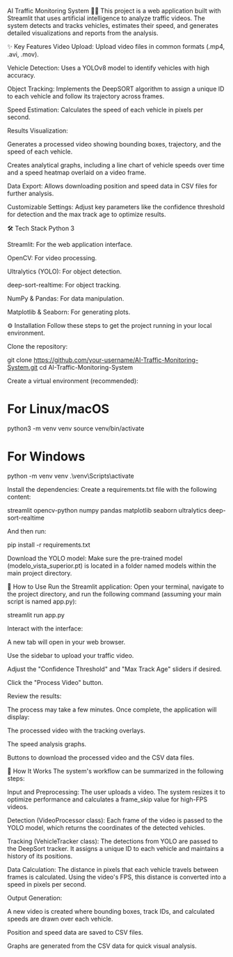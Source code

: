 AI Traffic Monitoring System 🚗💨
This project is a web application built with Streamlit that uses artificial intelligence to analyze traffic videos. The system detects and tracks vehicles, estimates their speed, and generates detailed visualizations and reports from the analysis.

✨ Key Features
Video Upload: Upload video files in common formats (.mp4, .avi, .mov).

Vehicle Detection: Uses a YOLOv8 model to identify vehicles with high accuracy.

Object Tracking: Implements the DeepSORT algorithm to assign a unique ID to each vehicle and follow its trajectory across frames.

Speed Estimation: Calculates the speed of each vehicle in pixels per second.

Results Visualization:

Generates a processed video showing bounding boxes, trajectory, and the speed of each vehicle.

Creates analytical graphs, including a line chart of vehicle speeds over time and a speed heatmap overlaid on a video frame.

Data Export: Allows downloading position and speed data in CSV files for further analysis.

Customizable Settings: Adjust key parameters like the confidence threshold for detection and the max track age to optimize results.

🛠️ Tech Stack
Python 3

Streamlit: For the web application interface.

OpenCV: For video processing.

Ultralytics (YOLO): For object detection.

deep-sort-realtime: For object tracking.

NumPy & Pandas: For data manipulation.

Matplotlib & Seaborn: For generating plots.

⚙️ Installation
Follow these steps to get the project running in your local environment.

Clone the repository:

git clone https://github.com/your-username/AI-Traffic-Monitoring-System.git
cd AI-Traffic-Monitoring-System

Create a virtual environment (recommended):

# For Linux/macOS
python3 -m venv venv
source venv/bin/activate

# For Windows
python -m venv venv
.\venv\Scripts\activate

Install the dependencies:
Create a requirements.txt file with the following content:

streamlit
opencv-python
numpy
pandas
matplotlib
seaborn
ultralytics
deep-sort-realtime

And then run:

pip install -r requirements.txt

Download the YOLO model:
Make sure the pre-trained model (modelo_vista_superior.pt) is located in a folder named models within the main project directory.

🚀 How to Use
Run the Streamlit application:
Open your terminal, navigate to the project directory, and run the following command (assuming your main script is named app.py):

streamlit run app.py

Interact with the interface:

A new tab will open in your web browser.

Use the sidebar to upload your traffic video.

Adjust the "Confidence Threshold" and "Max Track Age" sliders if desired.

Click the "Process Video" button.

Review the results:

The process may take a few minutes. Once complete, the application will display:

The processed video with the tracking overlays.

The speed analysis graphs.

Buttons to download the processed video and the CSV data files.

🔩 How It Works
The system's workflow can be summarized in the following steps:

Input and Preprocessing: The user uploads a video. The system resizes it to optimize performance and calculates a frame_skip value for high-FPS videos.

Detection (VideoProcessor class): Each frame of the video is passed to the YOLO model, which returns the coordinates of the detected vehicles.

Tracking (VehicleTracker class): The detections from YOLO are passed to the DeepSort tracker. It assigns a unique ID to each vehicle and maintains a history of its positions.

Data Calculation: The distance in pixels that each vehicle travels between frames is calculated. Using the video's FPS, this distance is converted into a speed in pixels per second.

Output Generation:

A new video is created where bounding boxes, track IDs, and calculated speeds are drawn over each vehicle.

Position and speed data are saved to CSV files.

Graphs are generated from the CSV data for quick visual analysis.